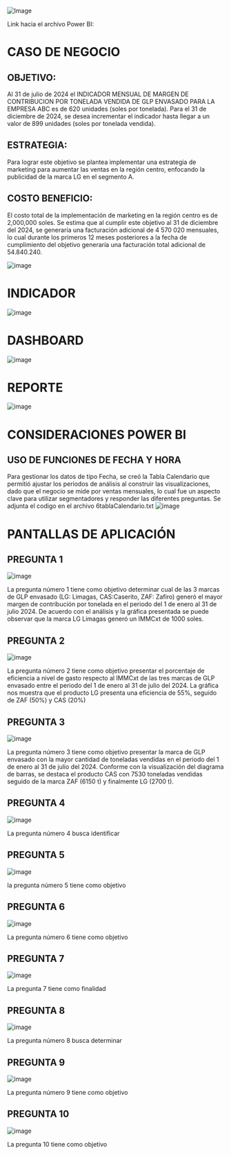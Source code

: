 ![Image](https://github.com/JorgRodriguez/Proyecto-Power-BI-PUCP/blob/main/Imagenes/1Inicio.png)

Link hacia el archivo Power BI:

# **CASO DE NEGOCIO**

## **OBJETIVO:** 
Al 31 de julio de 2024 el INDICADOR MENSUAL DE MARGEN DE CONTRIBUCION POR TONELADA VENDIDA DE GLP ENVASADO PARA LA EMPRESA  ABC es de 620 unidades (soles por tonelada). Para el 31 de diciembre de 2024, se desea incrementar el indicador hasta llegar a un valor de 899 unidades (soles por tonelada vendida).

## **ESTRATEGIA:** 
Para lograr este objetivo se plantea implementar una estrategia de marketing para aumentar las ventas en la región centro, enfocando la publicidad de la marca LG en el segmento A.

## **COSTO BENEFICIO:** 
El costo total de la implementación de marketing en la región centro es de 2,000,000 soles. Se estima que al cumplir este objetivo al 31 de diciembre del 2024, se generaría una facturación adicional de 4 570 020 mensuales, lo cual durante los primeros 12 meses posteriores a la fecha de cumplimiento del objetivo generaría una facturación total adicional de 54.840.240.

![image](https://github.com/JorgRodriguez/Proyecto-Power-BI-PUCP/blob/main/Imagenes/2CasoNegocio.png)

# **INDICADOR**
![image](https://github.com/JorgRodriguez/Proyecto-Power-BI-PUCP/blob/main/Imagenes/3Indicadores.png)

# **DASHBOARD**
![image](https://github.com/JorgRodriguez/Proyecto-Power-BI-PUCP/blob/main/Imagenes/4Dashboard.png)

# **REPORTE**
![image](https://github.com/JorgRodriguez/Proyecto-Power-BI-PUCP/blob/main/Imagenes/5Reporte.png)

# **CONSIDERACIONES POWER BI**

## **USO DE FUNCIONES DE FECHA Y HORA** 
Para gestionar los datos de tipo Fecha, se creó la Tabla Calendario que permitió ajustar los períodos de análisis al construir las visualizaciones, dado que el negocio se mide por ventas mensuales, lo cual fue un aspecto clave para utilizar segmentadores y responder las diferentes preguntas. Se adjunta el codigo en el archivo 6tablaCalendario.txt
![image](https://github.com/JorgRodriguez/Proyecto-Power-BI-PUCP/blob/main/Imagenes/6tablaCalendario.png)

# **PANTALLAS DE APLICACIÓN**

## **PREGUNTA 1** 
![image](https://github.com/JorgRodriguez/Proyecto-Power-BI-PUCP/blob/main/Imagenes/Pregunta1.png)

La pregunta número 1 tiene como objetivo determinar cual de las 3 marcas de GLP envasado (LG: Limagas, CAS:Caserito, ZAF: Zafiro) generó el mayor margen de contribución por tonelada en el periodo del 1 de enero al 31 de julio 2024. De acuerdo con el análisis y la gráfica presentada se puede observar que la marca LG Limagas generó un IMMCxt de 1000 soles.

## **PREGUNTA 2** 
![image](https://github.com/JorgRodriguez/Proyecto-Power-BI-PUCP/blob/main/Imagenes/Pregunta2.png)

La pregunta número 2 tiene como objetivo presentar el porcentaje de eficiencia a nivel de gasto respecto al IMMCxt de las tres marcas de GLP envasado entre el periodo del 1 de enero al 31 de julio del 2024.
La gráfica nos muestra que el producto LG presenta una eficiencia de 55%, seguido de ZAF (50%) y CAS (20%) 

## **PREGUNTA 3** 
![image](https://github.com/JorgRodriguez/Proyecto-Power-BI-PUCP/blob/main/Imagenes/Pregunta3.png)

La pregunta número 3 tiene como objetivo  presentar la marca de GLP envasado con la mayor cantidad de toneladas vendidas en el periodo del 1 de enero al 31 de julio del 2024. Conforme con la visualización del diagrama de barras, se destaca el producto CAS con 7530 toneladas vendidas seguido de la marca ZAF (6150 t) y finalmente LG (2700 t).
 
## **PREGUNTA 4** 
![image](https://github.com/JorgRodriguez/Proyecto-Power-BI-PUCP/blob/main/Imagenes/Pregunta4.png)

La pregunta número 4 busca identificar 

## **PREGUNTA 5** 
![image](https://github.com/JorgRodriguez/Proyecto-Power-BI-PUCP/blob/main/Imagenes/Pregunta5.png)

la pregunta número 5 tiene como objetivo 

## **PREGUNTA 6** 
![image](https://github.com/JorgRodriguez/Proyecto-Power-BI-PUCP/blob/main/Imagenes/Pregunta6.png)

La pregunta número 6 tiene como objetivo 

## **PREGUNTA 7** 
![image](https://github.com/JorgRodriguez/Proyecto-Power-BI-PUCP/blob/main/Imagenes/Pregunta7.png)

La pregunta 7 tiene como finalidad 

## **PREGUNTA 8** 
![image](https://github.com/JorgRodriguez/Proyecto-Power-BI-PUCP/blob/main/Imagenes/Pregunta8.png)

La pregunta número 8 busca determinar 

## **PREGUNTA 9** 
![image](https://github.com/JorgRodriguez/Proyecto-Power-BI-PUCP/blob/main/Imagenes/Pregunta9.png)

La pregunta número 9 tiene como objetivo 

## **PREGUNTA 10** 
![image](https://github.com/JorgRodriguez/Proyecto-Power-BI-PUCP/blob/main/Imagenes/Pregunta10.png)

La pregunta 10 tiene como objetivo 
